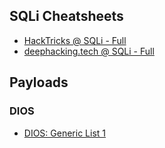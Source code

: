 ## SQLi Cheatsheets

- [HackTricks @ SQLi - Full](https://book.hacktricks.xyz/pentesting-web/sql-injection)
- [deephacking.tech @ SQLi - Full](https://deephacking.tech/sql-injection/#in-band-sql-injection)

## Payloads 

### DIOS

- [DIOS: Generic List 1](https://pastebin.com/uxPricUq)
